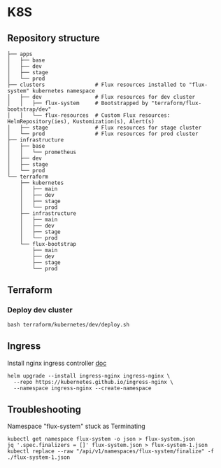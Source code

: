 # K8S
## Repository structure
```shell
├── apps
│   ├── base
│   ├── dev
│   ├── stage
│   └── prod
├── clusters                # Flux resources installed to "flux-system" kubernetes namespace
│   ├── dev                 # Flux resources for dev cluster
│   │   ├── flux-system     # Bootstrapped by "terraform/flux-bootstrap/dev"
│   │   └── flux-resources  # Custom Flux resources: HelmRepository(ies), Kustomization(s), Alert(s)
│   ├── stage               # Flux resources for stage cluster
│   └── prod                # Flux resources for prod cluster
├── infrastructure
│   ├── base
│   │   └── prometheus
│   ├── dev
│   ├── stage
│   └── prod 
└── terraform
    ├── kubernetes
    │   ├── main
    │   ├── dev
    │   ├── stage
    │   └── prod
    ├── infrastructure
    │   ├── main
    │   ├── dev
    │   ├── stage
    │   └── prod
    └── flux-bootstrap
        ├── main
        ├── dev
        ├── stage
        └── prod

```
## Terraform
### Deploy dev cluster
```shell
bash terraform/kubernetes/dev/deploy.sh
```
## Ingress
Install nginx ingress controller [doc](https://kubernetes.github.io/ingress-nginx/deploy/#quick-start)
```shell
helm upgrade --install ingress-nginx ingress-nginx \
  --repo https://kubernetes.github.io/ingress-nginx \
  --namespace ingress-nginx --create-namespace
```

## Troubleshooting
Namespace "flux-system" stuck as Terminating
```shell
kubectl get namespace flux-system -o json > flux-system.json
jq '.spec.finalizers = []' flux-system.json > flux-system-1.json
kubectl replace --raw "/api/v1/namespaces/flux-system/finalize" -f ./flux-system-1.json
```